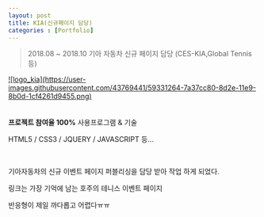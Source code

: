 ```yaml
---
layout: post
title: KIA(신규페이지 담당)
categories : [Portfolio]
---
```

> 2018.08 ~ 2018.10 기아 자동차 신규 페이지 담당 (CES-KIA,Global Tennis등)

<a class="img_company" href="https://www.kia.com/au/experience/kia-tennis/kia-tennis-passport.html" title="기아자동차 바로가기">
![logo_kia](https://user-images.githubusercontent.com/43769441/59331264-7a37cc80-8d2e-11e9-8b0d-1cf4261d9455.png)
</a>
<br>
<br>
<br>
<strong>프로젝트 참여율 100%</strong>
<span>사용프로그램 & 기술</span>
<p>HTML5 / CSS3 / JQUERY / JAVASCRIPT 등...</p>
<br>
<p>기아자동차의 신규 이벤트 페이지 퍼블리싱을 담당 받아 작업 하게 되었다.</p>
<p>링크는 가장 기억에 남는 호주의 테니스 이벤트 페이지</p>
<p>반응형이 제일 까다롭고 어렵다ㅠㅠ</p>






